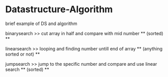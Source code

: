 # Datastructure-Algorithm
brief example of DS  and algorithm

binarysearch >> cut array in half and compare with mid number ** (sorted) **

linearsearch >> looping and finding number untill end of array ** (anything sorted or not) **

jumpsearch >> jump to the specific number and compare and use linear search ** (sorted) **
